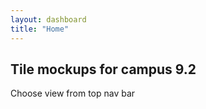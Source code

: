```yaml
---
layout: dashboard
title: "Home"
---
```


<div style="text-align: left">
  <h2>Tile mockups for campus 9.2</h2>
  <p>Choose view from top nav bar</p>
</div>

